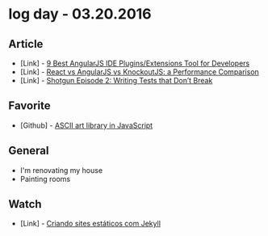 # log day - 03.20.2016

## Article 

- \[Link\] - [9 Best AngularJS IDE Plugins/Extensions Tool for Developers](http://angularjs.posthaven.com/9-best-angularjs-ide-plugins-slash-extensions-tool-for-developers-3)
- \[Link\] - [React vs AngularJS vs KnockoutJS: a Performance Comparison](https://www.codementor.io/reactjs/tutorial/reactjs-vs-angular-js-performance-comparison-knockout)
- \[Link\] - [Shotgun Episode 2: Writing Tests that Don’t Break](https://medium.com/javascript-scene/shotgun-episode-2-writing-tests-that-don-t-break-6fbce334c0c8#.rdy3oock4)


## Favorite

- \[Github\] - [ASCII art library in JavaScript](https://github.com/mir3z/aalib.js)


## General

- I'm renovating my house
 - Painting rooms


## Watch

- \[Link\] - [Criando sites estáticos com Jekyll](http://willianjusten.teachable.com/courses/criando-sites-estaticos-com-jekyll) 
